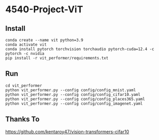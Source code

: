 # 4540-Project-ViT

## Install
```
conda create --name vit python=3.9
conda activate vit
conda install pytorch torchvision torchaudio pytorch-cuda=12.4 -c pytorch -c nvidia
pip install -r vit_performer/requirements.txt
```

## Run

```
cd vit_performer
python vit_performer.py --config config/config_mnist.yaml
python vit_performer.py --config config/config_cifar10.yaml
python vit_performer.py --config config/config_places365.yaml
python vit_performer.py --config config/config_imagenet.yaml
```

## Thanks To

https://github.com/kentaroy47/vision-transformers-cifar10